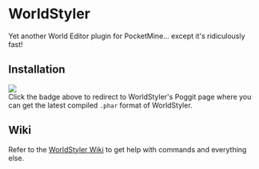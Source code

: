 # WorldStyler
Yet another World Editor plugin for PocketMine... except it's ridiculously fast!

## Installation
[![](https://poggit.pmmp.io/shield.state/WorldStyler)](https://poggit.pmmp.io/p/WorldStyler)<br>
Click the badge above to redirect to WorldStyler's Poggit page where you can get the latest compiled `.phar` format of WorldStyler.

## Wiki
Refer to the [WorldStyler Wiki](https://github.com/Muqsit/WorldStyler/wiki) to get help with commands and everything else.
